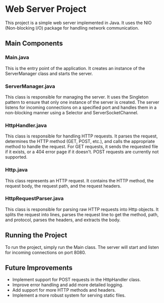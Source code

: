 # Web Server Project

This project is a simple web server implemented in Java. It uses the NIO (Non-blocking I/O) package for handling network communication.

## Main Components

### Main.java
This is the entry point of the application. It creates an instance of the ServerManager class and starts the server.

### ServerManager.java
This class is responsible for managing the server. It uses the Singleton pattern to ensure that only one instance of the server is created. The server listens for incoming connections on a specified port and handles them in a non-blocking manner using a Selector and ServerSocketChannel.

### HttpHandler.java
This class is responsible for handling HTTP requests. It parses the request, determines the HTTP method (GET, POST, etc.), and calls the appropriate method to handle the request. For GET requests, it sends the requested file if it exists, or a 404 error page if it doesn't. POST requests are currently not supported.

### Http.java
This class represents an HTTP request. It contains the HTTP method, the request body, the request path, and the request headers.

### HttpRequestParser.java
This class is responsible for parsing raw HTTP requests into Http objects. It splits the request into lines, parses the request line to get the method, path, and protocol, parses the headers, and extracts the body.

## Running the Project
To run the project, simply run the Main class. The server will start and listen for incoming connections on port 8080.

## Future Improvements
- Implement support for POST requests in the HttpHandler class.
- Improve error handling and add more detailed logging.
- Add support for more HTTP methods and headers.
- Implement a more robust system for serving static files.
